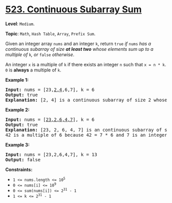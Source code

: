 # [523. Continuous Subarray Sum](https://leetcode.com/problems/continuous-subarray-sum/)

**Level**: `Medium`.

**Topic**: `Math`, `Hash Table`, `Array`, `Prefix Sum`.

Given an integer array <code>nums</code> and an integer <code>k</code>, return <code>true</code> <em>if </em><code>nums</code><em> has a continuous subarray of size <strong>at least two</strong> whose elements sum up to a multiple of</em> <code>k</code><em>, or </em><code>false</code><em> otherwise</em>.

An integer <code>x</code> is a multiple of <code>k</code> if there exists an integer <code>n</code> such that <code>x = n * k</code>. <code>0</code> is <strong>always</strong> a multiple of <code>k</code>.

<strong>Example 1:</strong>

<pre><strong>Input:</strong> nums = [23,<u>2,4</u>,6,7], k = 6
<strong>Output:</strong> true
<strong>Explanation:</strong> [2, 4] is a continuous subarray of size 2 whose elements sum up to 6.
</pre>

<strong>Example 2:</strong>

<pre><strong>Input:</strong> nums = [<u>23,2,6,4,7</u>], k = 6
<strong>Output:</strong> true
<strong>Explanation:</strong> [23, 2, 6, 4, 7] is an continuous subarray of size 5 whose elements sum up to 42.
42 is a multiple of 6 because 42 = 7 * 6 and 7 is an integer.
</pre>

<strong>Example 3:</strong>

<pre><strong>Input:</strong> nums = [23,2,6,4,7], k = 13
<strong>Output:</strong> false
</pre>

<strong>Constraints:</strong>

<ul>
 <li><code>1 &lt;= nums.length &lt;= 10<sup>5</sup></code></li>
 <li><code>0 &lt;= nums[i] &lt;= 10<sup>9</sup></code></li>
 <li><code>0 &lt;= sum(nums[i]) &lt;= 2<sup>31</sup> - 1</code></li>
 <li><code>1 &lt;= k &lt;= 2<sup>31</sup> - 1</code></li>
</ul>
